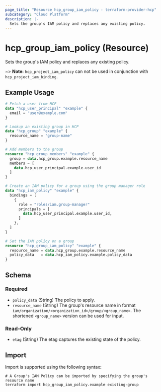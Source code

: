 ```yaml
---
page_title: "Resource hcp_group_iam_policy - terraform-provider-hcp"
subcategory: "Cloud Platform"
description: |-
  Sets the group's IAM policy and replaces any existing policy.
---
```


# hcp_group_iam_policy (Resource)

Sets the group's IAM policy and replaces any existing policy.

~> **Note:** `hcp_project_iam_policy` can not be used in conjunction with
`hcp_project_iam_binding`.

## Example Usage

```terraform
# Fetch a user from HCP
data "hcp_user_principal" "example" {
  email = "user@example.com"
}

# Lookup an existing group in HCP
data "hcp_group" "example" {
  resource_name = "group-name"
}

# Add members to the group
resource "hcp_group_members" "example" {
  group = data.hcp_group.example.resource_name
  members = [
    data.hcp_user_principal.example.user_id
  ]
}

# Create an IAM policy for a group using the group manager role
data "hcp_iam_policy" "example" {
  bindings = [
    {
      role = "roles/iam.group-manager"
      principals = [
        data.hcp_user_principal.example.user_id,
      ]
    },
  ]
}

# Set the IAM policy on a group
resource "hcp_group_iam_policy" "example" {
  resource_name = data.hcp_group.example.resource_name
  policy_data   = data.hcp_iam_policy.example.policy_data
}
```

<!-- schema generated by tfplugindocs -->
## Schema

### Required

- `policy_data` (String) The policy to apply.
- `resource_name` (String) The group's resource name in format `iam/organization/<organization_id>/group/<group_name>`. The shortened `<group_name>` version can be used for input.

### Read-Only

- `etag` (String) The etag captures the existing state of the policy.

## Import

Import is supported using the following syntax:

```shell
# A Group's IAM Policy can be imported by specifying the group's resource name
terraform import hcp_group_iam_policy.example existing-group
```
